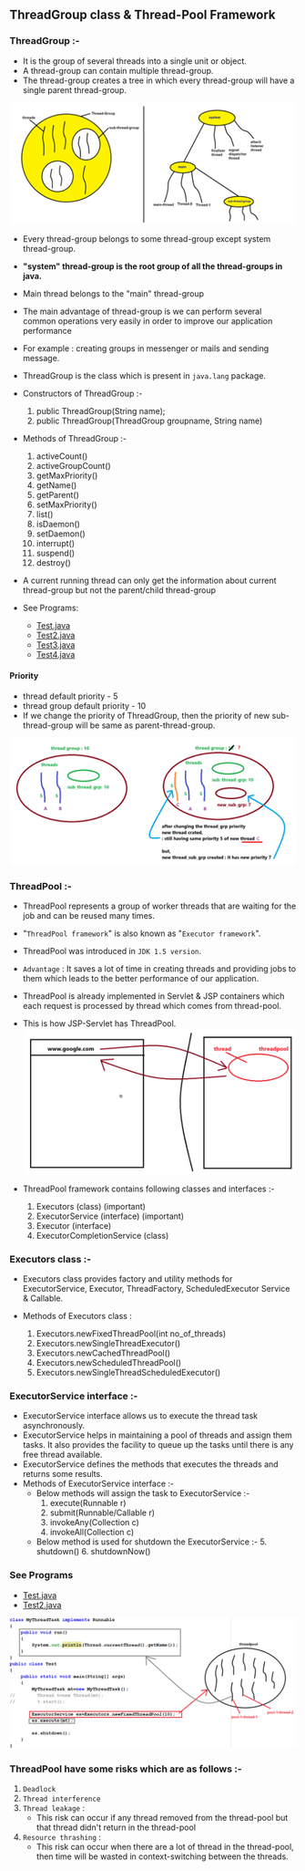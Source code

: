 
## ThreadGroup class & Thread-Pool Framework

### ThreadGroup :-
- It is the group of several threads into a single unit or object.
- A thread-group can contain multiple thread-group.
- The thread-group creates a tree in which every thread-group will have a single parent thread-group.

![ThreadGroup.png](_10_Thread_Group_Pool/images/ThreadGroup.png)


- Every thread-group belongs to some thread-group except system thread-group.
- **"system" thread-group is the root group of all the thread-groups in java.**
- Main thread belongs to the "main" thread-group
- The main advantage of thread-group is we can perform several common operations very easily in order to improve our application performance
- For example : creating groups in messenger or mails and sending message.
- ThreadGroup is the class which is present in `java.lang` package.


- Constructors of ThreadGroup :-
  1. public ThreadGroup(String name);
  2. public ThreadGroup(ThreadGroup groupname, String name)


- Methods of ThreadGroup :-
  1. activeCount()
  2. activeGroupCount()
  3. getMaxPriority()
  4. getName()
  5. getParent()
  6. setMaxPriority()
  7. list()
  8. isDaemon()
  9. setDaemon()
  10. interrupt()
  11. suspend()
  12. destroy()


- A current running thread can only get the information about current thread-group but not the parent/child thread-group

- See Programs:
  - [Test.java](_10_Thread_Group_Pool%2FMultiThreadinDemo9%2Fthreadgroupdemo%2FTest.java)
  - [Test2.java](_10_Thread_Group_Pool%2FMultiThreadinDemo9%2Fthreadgroupdemo%2FTest2.java)
  - [Test3.java](_10_Thread_Group_Pool%2FMultiThreadinDemo9%2Fthreadgroupdemo%2FTest3.java)
  - [Test4.java](_10_Thread_Group_Pool%2FMultiThreadinDemo9%2Fthreadgroupdemo%2FTest4.java)

#### Priority 
- thread default priority - 5 
- thread group default priority - 10
- If we change the priority of ThreadGroup, then the priority of new sub-thread-group will be same as parent-thread-group.

![ThreadPriorityThreadGroupsSubGroups.png](_10_Thread_Group_Pool/images/ThreadPriorityThreadGroupsSubGroups.png)

### ThreadPool :-
- ThreadPool represents a group of worker threads that are waiting for the job and can be reused many times.
- "`ThreadPool framework`" is also known as "`Executor framework`".
- ThreadPool was introduced in `JDK 1.5 version`.
- `Advantage` : It saves a lot of time in creating threads and providing jobs to them which leads to the better performance of our application.
- ThreadPool is already implemented in Servlet & JSP containers which each request is processed by thread which comes from thread-pool.


- This is how JSP-Servlet has ThreadPool.
  ![ThreadPoolWorking.png](_10_Thread_Group_Pool/images/ThreadPoolWorking.png)



- ThreadPool framework contains following classes and interfaces :-
  1. Executors (class) (important)
  2. ExecutorService (interface) (important)
  3. Executor (interface)
  4. ExecutorCompletionService (class)

### Executors class :-
- Executors class provides factory and utility methods for ExecutorService, Executor, ThreadFactory, ScheduledExecutor Service & Callable.


- Methods of Executors class :
  1. Executors.newFixedThreadPool(int no_of_threads)
  2. Executors.newSingleThreadExecutor()
  3. Executors.newCachedThreadPool()
  4. Executors.newScheduledThreadPool()
  5. Executors.newSingleThreadScheduledExecutor()
  
### ExecutorService interface :-
- ExecutorService interface allows us to execute the thread task asynchronously.
- ExecutorService helps in maintaining a pool of threads and assign them tasks. It also provides the facility to queue up the tasks until there is any free thread available.
- ExecutorService defines the methods that executes the threads and returns some results.
- Methods of ExecutorService interface :-
  - Below methods will assign the task to ExecutorService :-
    1. execute(Runnable r)
    2. submit(Runnable/Callable r)
    3. invokeAny(Collection c)
    4. invokeAll(Collection c)
  - Below method is used for shutdown the ExecutorService :-
    5. shutdown()
    6. shutdownNow()
   
### See Programs

- [Test.java](_10_Thread_Group_Pool%2FMultiThreadinDemo9%2Fthreadpooldemo%2FTest.java)
- [Test2.java](_10_Thread_Group_Pool%2FMultiThreadinDemo9%2Fthreadpooldemo%2FTest2.java)   


![ProgramExplain.png](_10_Thread_Group_Pool/images/ProgramExplain.png)

### ThreadPool have some risks which are as follows :-
1. `Deadlock`
2. `Thread interference`
3. `Thread leakage` : 
   - This risk can occur if any thread removed from the thread-pool but that thread didn't return in the thread-pool
4. `Resource thrashing` : 
   - This risk can occur when there are a lot of thread in the thread-pool, then time will be wasted in context-switching between the threads.
